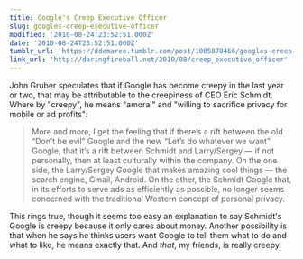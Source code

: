 ```yaml
---
title: Google's Creep Executive Officer
slug: googles-creep-executive-officer
modified: '2010-08-24T23:52:51.000Z'
date: '2010-08-24T23:52:51.000Z'
tumblr_url: 'https://ddemaree.tumblr.com/post/1005878466/googles-creep-executive-officer'
link_url: 'http://daringfireball.net/2010/08/creep_executive_officer'
---
```

John Gruber speculates that if Google has become creepy in the last year or two, that may be attributable to the creepiness of CEO Eric Schmidt. Where by "creepy", he means "amoral" and "willing to sacrifice privacy for mobile or ad profits":

> More and more, I get the feeling that if there’s a rift between the old “Don’t be evil” Google and the new “Let’s do whatever we want” Google, that it’s a rift between Schmidt and Larry/Sergey — if not personally, then at least culturally within the company. On the one side, the Larry/Sergey Google that makes amazing cool things — the search engine, Gmail, Android. On the other, the Schmidt Google that, in its efforts to serve ads as efficiently as possible, no longer seems concerned with the traditional Western concept of personal privacy.

This rings true, though it seems too easy an explanation to say Schmidt's Google is creepy because it only cares about money. Another possibility is that when he says he thinks users want Google to tell them what to do and what to like, he means exactly that. And _that_, my friends, is really creepy.
